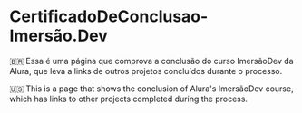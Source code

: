 # CertificadoDeConclusao- Imersão.Dev
🇧🇷 Essa é uma página que comprova a conclusão do curso ImersãoDev da Alura, que leva a links de outros projetos concluídos durante o processo.

🇺🇸 This is a page that shows the conclusion of Alura's ImersãoDev course, which has links to other projects completed during the process.
